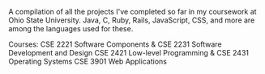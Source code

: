 A compilation of all the projects I've completed so far in my coursework at Ohio State University. Java, C, Ruby, Rails, JavaScript, CSS, and more are among the languages used for these.

Courses:
CSE 2221 Software Components & CSE 2231 Software Development and Design
CSE 2421 Low-level Programming & CSE 2431 Operating Systems
CSE 3901 Web Applications
